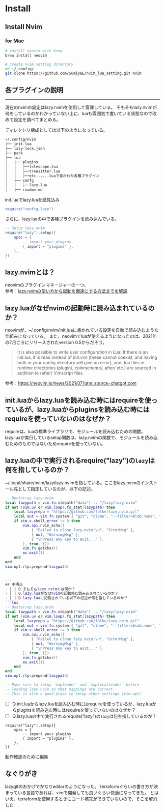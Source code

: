 # Install

## Install Nvim

### for Mac

```bash
# install neovim with brew
brew install neovim

# create nvim setting directory
cd ~/.config/
git clone https://github.com/SumiyaE/nvim_lua_setting.git nvim
```

## 各プラグインの説明

----
現在のnvimの設定はlazy.nvimを使用して管理している。
そもそもlazy.nvimが何をしているのかわかっていない上に、luaも雰囲気で書いている状態なので改めて設定を調べてまとめる。

ディレクトリ構成としては以下のようになっている。

```bash
~/.config/nvim
├── init.lua
├── lazy-lock.json
├── pack
├── lua
│   ├── plugins
│   │   ├──telescope.lua
│   │   ├──treesitter.lua
│   │   ├──etc......luaで書かれた各種プラグイン
│   ├── confg
│   │   ├──lazy.lua 
│   ├── readme.md
```

init.luaでlazy.luaを読見込み

```init.lua
require("config.lazy")
```

さらに、lazy.luaの中で各種プラグインを読み込んでいる。

```lazy.lua
-- Setup lazy.nvim
require("lazy").setup({
	spec = {
		-- import your plugins
		{ import = "plugins" },
	},
})
```

## lazy.nvimとは？
neovimのプラグインマネージャーの一つ。  
参考：[lazy.nvimの使い方から起動を爆速にする方法までを解説](https://eiji.page/blog/neovim-lazy-nvim-intro/)


## lazy.luaがなぜnvimの起動時に読み込まれているのか？
neovimが、~/.config/nvim/init.luaに書かれている設定を自動で読み込むような仕組みになっている。
また、neovimでluaが使えるようになったのは、2021年の7月ごろにリリースされたversion 0.5からだそう。

> It is also possible to write user configuration in Lua: If there is an init.lua, it is read instead of init.vim (these cannot coexist, and having both in your config directory will give an error), and .lua files in runtime directories (plugin/, colorscheme/, after/ etc.) are sourced in addition to (after) Vimscript files.

参考：https://neovim.io/news/2021/07?utm_source=chatgpt.com


## init.luaからlazy.luaを読み込む時にはrequireを使っているが、lazy.luaからpluginsを読み込む時にはrequireを使っていないのはなぜか？
requireは、luaの標準ライブラリで、モジュールを読み込むための関数。
lazy.luaが実行しているsetup関数は、lazy.nvimの関数で、モジュールを読み込むためのものではないためrequireを使っていない。


## lazy.luaの中で実行されるrequire("lazy")の`lazy`は何を指しているのか？
~/.local/share/nvim/lazy/lazy.nvimを指している。ここをlazy.nvimのインストール先として指定しているのが、以下の記述。
```lua
-- Bootstrap lazy.nvim
local lazypath = vim.fn.stdpath("data") .. "/lazy/lazy.nvim"
if not (vim.uv or vim.loop).fs_stat(lazypath) then
	local lazyrepo = "https://github.com/folke/lazy.nvim.git"
	local out = vim.fn.system({ "git", "clone", "--filter=blob:none", "--branch=stable", lazyrepo, lazypath })
	if vim.v.shell_error ~= 0 then
		vim.api.nvim_echo({
			{ "Failed to clone lazy.nvim:\n", "ErrorMsg" },
			{ out, "WarningMsg" },
			{ "\nPress any key to exit..." },
		}, true, {})
		vim.fn.getchar()
		os.exit(1)
	end
end
vim.opt.rtp:prepend(lazypath)

```

```lua  

---
## 不明点
- [ ] Q.そもそもlazy.nvimとは何か？
- [ ] Q.lazy.luaがなぜnvimの起動時に読み込まれているのか？
- [ ] Q.lazy.luaに記載されている以下の記述が何を指しているのか？
```lua
-- Bootstrap lazy.nvim
local lazypath = vim.fn.stdpath("data") .. "/lazy/lazy.nvim"
if not (vim.uv or vim.loop).fs_stat(lazypath) then
	local lazyrepo = "https://github.com/folke/lazy.nvim.git"
	local out = vim.fn.system({ "git", "clone", "--filter=blob:none", "--branch=stable", lazyrepo, lazypath })
	if vim.v.shell_error ~= 0 then
		vim.api.nvim_echo({
			{ "Failed to clone lazy.nvim:\n", "ErrorMsg" },
			{ out, "WarningMsg" },
			{ "\nPress any key to exit..." },
		}, true, {})
		vim.fn.getchar()
		os.exit(1)
	end
end
vim.opt.rtp:prepend(lazypath)

-- Make sure to setup `mapleader` and `maplocalleader` before
-- loading lazy.nvim so that mappings are correct.
-- This is also a good place to setup other settings (vim.opt)
```
- [ ] Q.init.luaからlazy.luaを読み込む時にはrequireを使っているが、lazy.luaからpluginsを読み込む時にはrequireを使っていないのはなぜか？
- [ ] Q.lazy.luaの中で実行されるrequire("lazy")の`lazy`は何を指しているのか？

```
require("lazy").setup({
	spec = {
		-- import your plugins
		{ import = "plugins" },
	},
})
```

動作確認のために編集
 
## なぐりがき
lazygitのおかげでかなりeditorのようになった。
terraformぐらいの書き方が決まっている言語であれば、vimで開発しても良いぐらい快適になってきた。
とはいえ、terraformを使用するときにコード補完ができていないので、そこを解消した

